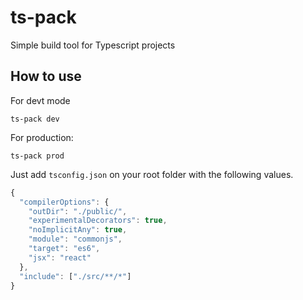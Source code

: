 # ts-pack

Simple build tool for Typescript projects

## How to use

For devt mode

`ts-pack dev`

For production:

`ts-pack prod`

Just add `tsconfig.json` on your root folder with the following values. 

```javascript
{
  "compilerOptions": {
    "outDir": "./public/",
    "experimentalDecorators": true,
    "noImplicitAny": true,
    "module": "commonjs",
    "target": "es6",
    "jsx": "react"
  },
  "include": ["./src/**/*"]
}
```
